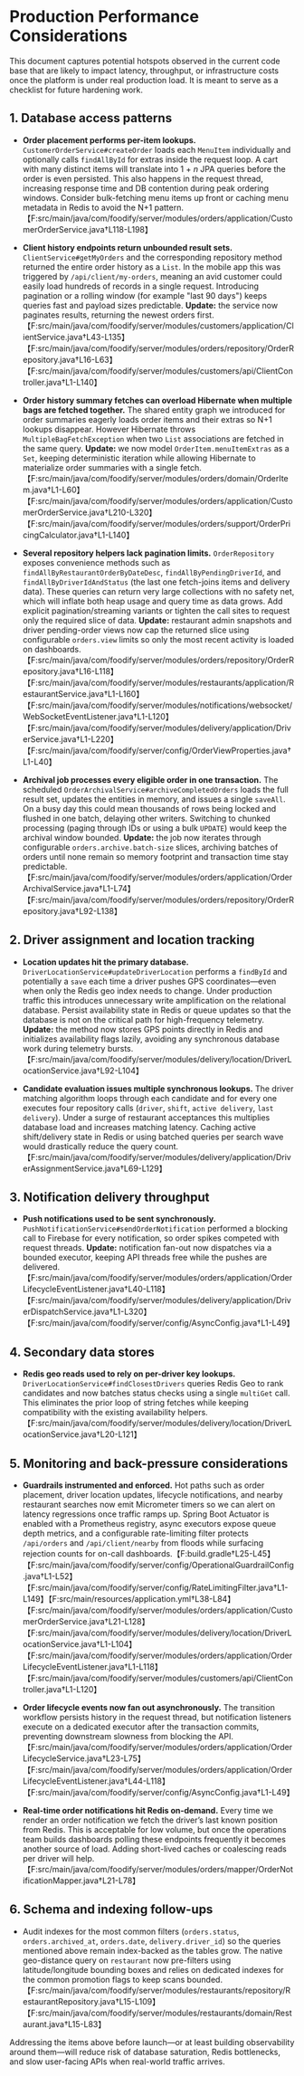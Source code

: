 # Production Performance Considerations

This document captures potential hotspots observed in the current code base that are likely to
impact latency, throughput, or infrastructure costs once the platform is under real production load.
It is meant to serve as a checklist for future hardening work.

## 1. Database access patterns

- **Order placement performs per-item lookups.** `CustomerOrderService#createOrder` loads each
  `MenuItem` individually and optionally calls `findAllById` for extras inside the request loop.
  A cart with many distinct items will translate into 1 + _n_ JPA queries before the order is even
  persisted. This also happens in the request thread, increasing response time and DB contention
  during peak ordering windows. Consider bulk-fetching menu items up front or caching menu metadata
  in Redis to avoid the N+1 pattern.【F:src/main/java/com/foodify/server/modules/orders/application/CustomerOrderService.java†L118-L198】

- **Client history endpoints return unbounded result sets.** `ClientService#getMyOrders` and the
  corresponding repository method returned the entire order history as a `List`. In the mobile app this
  was triggered by `/api/client/my-orders`, meaning an avid customer could easily load hundreds of
  records in a single request. Introducing pagination or a rolling window (for example "last 90 days")
  keeps queries fast and payload sizes predictable. **Update:** the service now paginates results,
  returning the newest orders first.【F:src/main/java/com/foodify/server/modules/customers/application/ClientService.java†L43-L135】【F:src/main/java/com/foodify/server/modules/orders/repository/OrderRepository.java†L16-L63】【F:src/main/java/com/foodify/server/modules/customers/api/ClientController.java†L1-L140】

- **Order history summary fetches can overload Hibernate when multiple bags are fetched together.**
  The shared entity graph we introduced for order summaries eagerly loads order items and their extras
  so N+1 lookups disappear. However Hibernate throws `MultipleBagFetchException` when two `List`
  associations are fetched in the same query. **Update:** we now model `OrderItem.menuItemExtras` as a
  `Set`, keeping deterministic iteration while allowing Hibernate to materialize order summaries with
  a single fetch.【F:src/main/java/com/foodify/server/modules/orders/domain/OrderItem.java†L1-L60】【F:src/main/java/com/foodify/server/modules/orders/application/CustomerOrderService.java†L210-L320】【F:src/main/java/com/foodify/server/modules/orders/support/OrderPricingCalculator.java†L1-L140】

- **Several repository helpers lack pagination limits.** `OrderRepository` exposes convenience
  methods such as `findAllByRestaurantOrderByDateDesc`, `findAllByPendingDriverId`, and
  `findAllByDriverIdAndStatus` (the last one fetch-joins items and delivery data). These queries can
  return very large collections with no safety net, which will inflate both heap usage and query time
  as data grows. Add explicit pagination/streaming variants or tighten the call sites to request only
  the required slice of data. **Update:** restaurant admin snapshots and driver pending-order views
  now cap the returned slice using configurable `orders.view` limits so only the most recent activity
  is loaded on dashboards.【F:src/main/java/com/foodify/server/modules/orders/repository/OrderRepository.java†L16-L118】【F:src/main/java/com/foodify/server/modules/restaurants/application/RestaurantService.java†L1-L160】【F:src/main/java/com/foodify/server/modules/notifications/websocket/WebSocketEventListener.java†L1-L120】【F:src/main/java/com/foodify/server/modules/delivery/application/DriverService.java†L1-L220】【F:src/main/java/com/foodify/server/config/OrderViewProperties.java†L1-L40】

- **Archival job processes every eligible order in one transaction.** The scheduled
  `OrderArchivalService#archiveCompletedOrders` loads the full result set, updates the entities in
  memory, and issues a single `saveAll`. On a busy day this could mean thousands of rows being locked
  and flushed in one batch, delaying other writers. Switching to chunked processing (paging through
  IDs or using a bulk `UPDATE`) would keep the archival window bounded. **Update:** the job now iterates
  through configurable `orders.archive.batch-size` slices, archiving batches of orders until none remain so memory footprint
  and transaction time stay predictable.【F:src/main/java/com/foodify/server/modules/orders/application/OrderArchivalService.java†L1-L74】【F:src/main/java/com/foodify/server/modules/orders/repository/OrderRepository.java†L92-L138】

## 2. Driver assignment and location tracking

- **Location updates hit the primary database.** `DriverLocationService#updateDriverLocation`
  performs a `findById` and potentially a `save` each time a driver pushes GPS coordinates—even when
  only the Redis geo index needs to change. Under production traffic this introduces unnecessary
  write amplification on the relational database. Persist availability state in Redis or queue
  updates so that the database is not on the critical path for high-frequency telemetry. **Update:**
  the method now stores GPS points directly in Redis and initializes availability flags lazily,
  avoiding any synchronous database work during telemetry bursts.【F:src/main/java/com/foodify/server/modules/delivery/location/DriverLocationService.java†L92-L104】

- **Candidate evaluation issues multiple synchronous lookups.** The driver matching algorithm loops
  through each candidate and for every one executes four repository calls (`driver`, `shift`,
  `active delivery`, `last delivery`). Under a surge of restaurant acceptances this multiplies
  database load and increases matching latency. Caching active shift/delivery state in Redis or using
  batched queries per search wave would drastically reduce the query count.【F:src/main/java/com/foodify/server/modules/delivery/application/DriverAssignmentService.java†L69-L129】

## 3. Notification delivery throughput

- **Push notifications used to be sent synchronously.** `PushNotificationService#sendOrderNotification`
  performed a blocking call to Firebase for every notification, so order spikes competed with request
  threads. **Update:** notification fan-out now dispatches via a bounded executor, keeping API
  threads free while the pushes are delivered.【F:src/main/java/com/foodify/server/modules/orders/application/OrderLifecycleEventListener.java†L40-L118】【F:src/main/java/com/foodify/server/modules/delivery/application/DriverDispatchService.java†L1-L320】【F:src/main/java/com/foodify/server/config/AsyncConfig.java†L1-L49】

## 4. Secondary data stores

- **Redis geo reads used to rely on per-driver key lookups.** `DriverLocationService#findClosestDrivers`
  queries Redis Geo to rank candidates and now batches status checks using a single `multiGet`
  call. This eliminates the prior loop of string fetches while keeping compatibility with the
  existing availability helpers.【F:src/main/java/com/foodify/server/modules/delivery/location/DriverLocationService.java†L20-L121】

## 5. Monitoring and back-pressure considerations

- **Guardrails instrumented and enforced.** Hot paths such as order placement, driver location
  updates, lifecycle notifications, and nearby restaurant searches now emit Micrometer timers so we
  can alert on latency regressions once traffic ramps up. Spring Boot Actuator is enabled with a
  Prometheus registry, async executors expose queue depth metrics, and a configurable rate-limiting
  filter protects `/api/orders` and `/api/client/nearby` from floods while surfacing rejection
  counts for on-call dashboards.【F:build.gradle†L25-L45】【F:src/main/java/com/foodify/server/config/OperationalGuardrailConfig.java†L1-L52】【F:src/main/java/com/foodify/server/config/RateLimitingFilter.java†L1-L149】【F:src/main/resources/application.yml†L38-L84】【F:src/main/java/com/foodify/server/modules/orders/application/CustomerOrderService.java†L21-L128】【F:src/main/java/com/foodify/server/modules/delivery/location/DriverLocationService.java†L1-L104】【F:src/main/java/com/foodify/server/modules/orders/application/OrderLifecycleEventListener.java†L1-L118】【F:src/main/java/com/foodify/server/modules/customers/api/ClientController.java†L1-L120】

- **Order lifecycle events now fan out asynchronously.** The transition workflow persists history in
  the request thread, but notification listeners execute on a dedicated executor after the
  transaction commits, preventing downstream slowness from blocking the API.【F:src/main/java/com/foodify/server/modules/orders/application/OrderLifecycleService.java†L23-L75】【F:src/main/java/com/foodify/server/modules/orders/application/OrderLifecycleEventListener.java†L44-L118】【F:src/main/java/com/foodify/server/config/AsyncConfig.java†L1-L49】

- **Real-time order notifications hit Redis on-demand.** Every time we render an order notification we
  fetch the driver’s last known position from Redis. This is acceptable for low volume, but once the
  operations team builds dashboards polling these endpoints frequently it becomes another source of
  load. Adding short-lived caches or coalescing reads per driver will help.【F:src/main/java/com/foodify/server/modules/orders/mapper/OrderNotificationMapper.java†L21-L78】

## 6. Schema and indexing follow-ups

- Audit indexes for the most common filters (`orders.status`, `orders.archived_at`, `orders.date`,
  `delivery.driver_id`) so the queries mentioned above remain index-backed as the tables grow. The
  native geo-distance query on `restaurant` now pre-filters using latitude/longitude bounding boxes
  and relies on dedicated indexes for the common promotion flags to keep scans bounded.【F:src/main/java/com/foodify/server/modules/restaurants/repository/RestaurantRepository.java†L15-L109】【F:src/main/java/com/foodify/server/modules/restaurants/domain/Restaurant.java†L15-L83】

Addressing the items above before launch—or at least building observability around them—will reduce
risk of database saturation, Redis bottlenecks, and slow user-facing APIs when real-world traffic
arrives.
